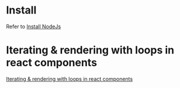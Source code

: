 <!-- TITLE: Reactjs -->

# Install
Refer to  [Install NodeJs](/javascript/nodejs#install) 

# Iterating & rendering with loops in react components 
[Iterating & rendering with loops in react components](iterating-rendering-with-loops-in-react-components)